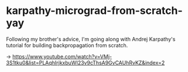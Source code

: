# karpathy-micrograd-from-scratch-yay
Following my brother's advice, I'm going along with Andrej Karpathy's tutorial for building backpropagation from scratch.

-> https://www.youtube.com/watch?v=VMj-3S1tku0&list=PLAqhIrjkxbuWI23v9cThsA9GvCAUhRvKZ&index=2
